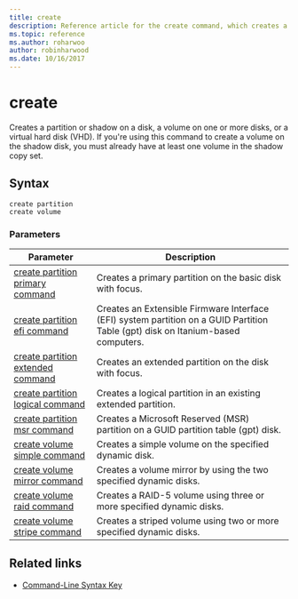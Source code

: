 ```yaml
---
title: create
description: Reference article for the create command, which creates a partition or shadow partition on a disk, a volume on one or more disks, or a virtual hard disk (VHD).
ms.topic: reference
ms.author: roharwoo
author: robinharwood
ms.date: 10/16/2017
---
```


# create

Creates a partition or shadow on a disk, a volume on one or more disks, or a virtual hard disk (VHD). If you're using this command to create a volume on the shadow disk, you must already have at least one volume in the shadow copy set.

## Syntax

```
create partition
create volume
```

### Parameters

| Parameter | Description |
| --------- | ----------- |
| [create partition primary command](create-partition-primary.md) | Creates a primary partition on the basic disk with focus. |
| [create partition efi command](create-partition-efi.md) | Creates an Extensible Firmware Interface (EFI) system partition on a GUID Partition Table (gpt) disk on Itanium-based computers. |
| [create partition extended command](create-partition-extended.md) | Creates an extended partition on the disk with focus. |
| [create partition logical command](create-partition-logical.md) | Creates a logical partition in an existing extended partition. |
| [create partition msr command](create-partition-msr.md) | Creates a Microsoft Reserved (MSR) partition on a GUID partition table (gpt) disk. |
| [create volume simple command](create-volume-simple.md) | Creates a simple volume on the specified dynamic disk. |
| [create volume mirror command](create-volume-mirror.md) | Creates a volume mirror by using the two specified dynamic disks. |
| [create volume raid command](create-volume-raid.md) | Creates a RAID-5 volume using three or more specified dynamic disks. |
| [create volume stripe command](create-volume-stripe.md) | Creates a striped volume using two or more specified dynamic disks. |

## Related links

- [Command-Line Syntax Key](command-line-syntax-key.md)
